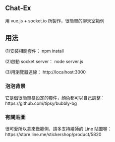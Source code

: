 ## Chat-Ex
用 vue.js + socket.io 所製作，很簡單的聊天室範例



## 用法
<p>
(1)安裝相關套件：
npm install

(2)啟動 socket server：
node server.js

(3)用瀏覽器連線：
http://localhost:3000
</p>


### 泡泡背景
<p>
它是個很簡單易設定的套件，顏色都可以自己調整： https://github.com/tipsy/bubbly-bg 
</p>

### 有關貼圖
<p>
很可愛所以拿來做範例，請多支持繪師的 Line 貼圖喔：https://store.line.me/stickershop/product/5820
</p>